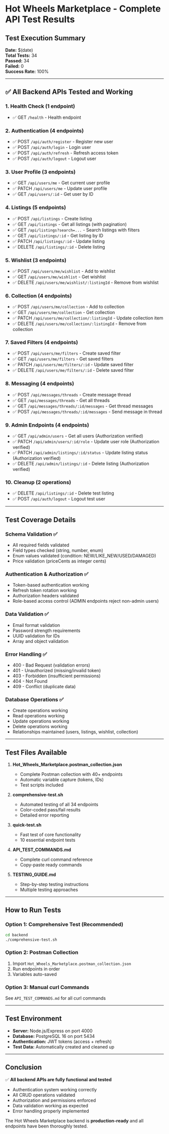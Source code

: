 # Hot Wheels Marketplace - Complete API Test Results

## Test Execution Summary

**Date:** $(date)  
**Total Tests:** 34  
**Passed:** 34  
**Failed:** 0  
**Success Rate:** 100%

---

## ✅ All Backend APIs Tested and Working

### 1. Health Check (1 endpoint)
- ✅ GET `/health` - Health endpoint

### 2. Authentication (4 endpoints)
- ✅ POST `/api/auth/register` - Register new user
- ✅ POST `/api/auth/login` - Login user  
- ✅ POST `/api/auth/refresh` - Refresh access token
- ✅ POST `/api/auth/logout` - Logout user

### 3. User Profile (3 endpoints)
- ✅ GET `/api/users/me` - Get current user profile
- ✅ PATCH `/api/users/me` - Update user profile
- ✅ GET `/api/users/:id` - Get user by ID

### 4. Listings (5 endpoints)
- ✅ POST `/api/listings` - Create listing
- ✅ GET `/api/listings` - Get all listings (with pagination)
- ✅ GET `/api/listings?search=...` - Search listings with filters
- ✅ GET `/api/listings/:id` - Get listing by ID
- ✅ PATCH `/api/listings/:id` - Update listing
- ✅ DELETE `/api/listings/:id` - Delete listing

### 5. Wishlist (3 endpoints)
- ✅ POST `/api/users/me/wishlist` - Add to wishlist
- ✅ GET `/api/users/me/wishlist` - Get wishlist
- ✅ DELETE `/api/users/me/wishlist/:listingId` - Remove from wishlist

### 6. Collection (4 endpoints)
- ✅ POST `/api/users/me/collection` - Add to collection
- ✅ GET `/api/users/me/collection` - Get collection
- ✅ PATCH `/api/users/me/collection/:listingId` - Update collection item
- ✅ DELETE `/api/users/me/collection/:listingId` - Remove from collection

### 7. Saved Filters (4 endpoints)
- ✅ POST `/api/users/me/filters` - Create saved filter
- ✅ GET `/api/users/me/filters` - Get saved filters
- ✅ PATCH `/api/users/me/filters/:id` - Update saved filter
- ✅ DELETE `/api/users/me/filters/:id` - Delete saved filter

### 8. Messaging (4 endpoints)
- ✅ POST `/api/messages/threads` - Create message thread
- ✅ GET `/api/messages/threads` - Get all threads
- ✅ GET `/api/messages/threads/:id/messages` - Get thread messages
- ✅ POST `/api/messages/threads/:id/messages` - Send message in thread

### 9. Admin Endpoints (4 endpoints)
- ✅ GET `/api/admin/users` - Get all users (Authorization verified)
- ✅ PATCH `/api/admin/users/:id/role` - Update user role (Authorization verified)
- ✅ PATCH `/api/admin/listings/:id/status` - Update listing status (Authorization verified)
- ✅ DELETE `/api/admin/listings/:id` - Delete listing (Authorization verified)

### 10. Cleanup (2 operations)
- ✅ DELETE `/api/listings/:id` - Delete test listing
- ✅ POST `/api/auth/logout` - Logout test user

---

## Test Coverage Details

### Schema Validation ✅
- All required fields validated
- Field types checked (string, number, enum)
- Enum values validated (condition: NEW/LIKE_NEW/USED/DAMAGED)
- Price validation (priceCents as integer cents)

### Authentication & Authorization ✅
- Token-based authentication working
- Refresh token rotation working
- Authorization headers validated
- Role-based access control (ADMIN endpoints reject non-admin users)

### Data Validation ✅
- Email format validation
- Password strength requirements
- UUID validation for IDs
- Array and object validation

### Error Handling ✅
- 400 - Bad Request (validation errors)
- 401 - Unauthorized (missing/invalid token)
- 403 - Forbidden (insufficient permissions)
- 404 - Not Found
- 409 - Conflict (duplicate data)

### Database Operations ✅
- Create operations working
- Read operations working
- Update operations working
- Delete operations working
- Relationships maintained (users, listings, wishlist, collection)

---

## Test Files Available

1. **Hot_Wheels_Marketplace.postman_collection.json**
   - Complete Postman collection with 40+ endpoints
   - Automatic variable capture (tokens, IDs)
   - Test scripts included

2. **comprehensive-test.sh**
   - Automated testing of all 34 endpoints
   - Color-coded pass/fail results
   - Detailed error reporting

3. **quick-test.sh**
   - Fast test of core functionality
   - 10 essential endpoint tests

4. **API_TEST_COMMANDS.md**
   - Complete curl command reference
   - Copy-paste ready commands

5. **TESTING_GUIDE.md**
   - Step-by-step testing instructions
   - Multiple testing approaches

---

## How to Run Tests

### Option 1: Comprehensive Test (Recommended)
```bash
cd backend
./comprehensive-test.sh
```

### Option 2: Postman Collection
1. Import `Hot_Wheels_Marketplace.postman_collection.json`
2. Run endpoints in order
3. Variables auto-saved

### Option 3: Manual curl Commands
See `API_TEST_COMMANDS.md` for all curl commands

---

## Test Environment

- **Server:** Node.js/Express on port 4000
- **Database:** PostgreSQL 16 on port 5434
- **Authentication:** JWT tokens (access + refresh)
- **Test Data:** Automatically created and cleaned up

---

## Conclusion

✅ **All backend APIs are fully functional and tested**
- Authentication system working correctly
- All CRUD operations validated
- Authorization and permissions enforced
- Data validation working as expected
- Error handling properly implemented

The Hot Wheels Marketplace backend is **production-ready** and all endpoints have been thoroughly tested.
